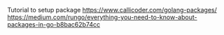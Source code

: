 Tutorial to setup package
https://www.callicoder.com/golang-packages/
https://medium.com/rungo/everything-you-need-to-know-about-packages-in-go-b8bac62b74cc
